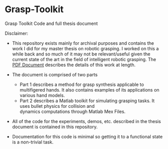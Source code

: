 # Grasp-Toolkit
Grasp Toolkit Code and full thesis document

Disclaimer:
- This repository exists mainly for archival purposes and contains the  work I did for my master thesis on robotic grasping.  I worked on this a while back and so much of it may not be relevant/useful given the current state of the art in the field of intelligent robotic grasping.  The [PDF Document](A%20NOVEL%20TECHNIQUE%20FOR%20EFFECTIVE%20GRASP%20SYNTHESIS%20AND%20THE%0AINTRODUCTION%20OF%20A%20COMPUTATIONAL%20TOOLKIT%20FOR%20EXPLORING%20THE%0AGRASPING%20PROBLEM.pdf) describes the details of this work at length.
- The document is comprised of two parts
  - Part 1 describes a method for grasp synthesis applicable to multifigered hands.  It also contains examples of its
    applications on various hand models.
  - Part 2 describes a Matlab toolkit for simulating grasping tasks. It uses bullet physics for collision and  
dynamics computations through Matlab Mex Files.

- All of the code for the experiments, demos, etc. described in the thesis document is contained in this repository. 
- Documentation for this code is minimal so getting it to a functional state is a non-trivial task.  

